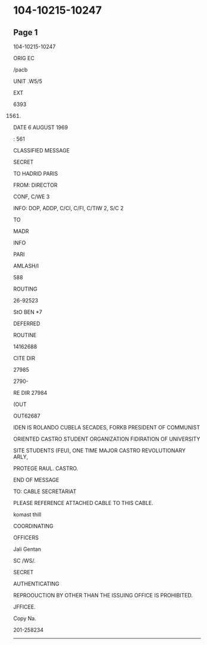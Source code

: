 # 104-10215-10247

## Page 1

104-10215-10247

ORIG EC

/pacb

UNIT .W5/5

EXT

6393

1561.

DATE 6 AUGUST 1969

: 561

CLASSIFIED MESSAGE

SECRET

TO HADRID PARIS

FROM: DIRECTOR

CONF, C/WE 3

INFO: DOP, ADDP, C/CI, C/FI, C/TIW 2, S/C 2

TO

MADR

INFO

PARI

AMLASH/I

588

ROUTING

26-92523

StO BEN *7

DEFERRED

ROUTINE

14162688

CITE DIR

27985

2790-

RE DIR 27984

(OUT

OUT62687

IDEN IS ROLANDO CUBELA SECADES, FORKB PRESIDENT OF COMMUNIST

ORIENTED CASTRO STUDENT ORGANIZATION FIDIRATION OF UNIVERSITY

SITE STUDENTS (FEU), ONE TIME MAJOR CASTRO REVOLUTIONARY ARLY,

PROTEGE RAUL. CASTRO.

END OF MESSAGE

TO: CABLE SECRETARIAT

PLEASE REFERENCE ATTACHED CABLE TO THIS CABLE.

komast thill

COORDINATING

OFFICERS

Jali Gentan

SC /WS/.

SECRET

AUTHENTICATING

REPROOUCTION BY OTHER THAN THE ISSUING OFFICE IS PROHIBITED.

JFFICEE.

Copy Na.

201-258234

---


